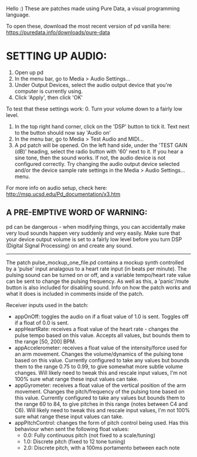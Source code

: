 Hello :)
These are patches made using Pure Data, a visual programming language.

To open these, download the most recent version of pd vanilla here:
https://puredata.info/downloads/pure-data

# SETTING UP AUDIO:

1. Open up pd
2. In the menu bar, go to Media > Audio Settings...
3. Under Output Devices, select the audio output device that you're computer is currently using.
4. Click 'Apply', then click 'OK'

To test that these settings work:
0. Turn your volume down to a fairly low level.
1. In the top right hand corner, click on the 'DSP' button to tick it. Text next to the button should now say 'Audio on'
2. In the menu bar, go to Media > Test Audio and MIDI...
3. A pd patch will be opened. On the left hand side, under the 'TEST GAIN (dB)' heading, select the radio button with '60' next to it.
If you hear a sine tone, then the sound works. 
If not, the audio device is not configured correctly. Try changing the audio output device selected and/or the device sample rate settings in the Media > Audio Settings... menu.

For more info on audio setup, check here:
http://msp.ucsd.edu/Pd_documentation/x3.htm


## A PRE-EMPTIVE WORD OF WARNING:
pd can be dangerous - when modifying things, you can accidentally make very loud sounds happen very suddenly and very easily.
Make sure that your device output volume is set to a fairly low level before you turn DSP (Digital Signal Processing) on and create any sound.


--------------------------------------------------------------------------------


The patch pulse_mockup_one_file.pd contains a mockup synth controlled by a 'pulse' input analagous to a heart rate input (in beats per minute).
The pulsing sound can be turned on or off, and a variable tempo/heart rate value can be sent to change the pulsing frequency.
As well as this, a 'panic'/mute button is also included for disabling sound.
Info on how the patch works and what it does is included in comments inside of the patch.

Receiver inputs used in the batch:
- appOnOff: toggles the audio on if a float value of 1.0 is sent. Toggles off if a float of 0.0 is sent.
- appHeartRate: receives a float value of the heart rate - changes the pulse tempo based on this value.
    Accepts all values, but bounds them to the range [50, 200] BPM.
- appAccelerometer: receives a float value of the intensity/force used for an arm movement. Changes the volume/dynamics of the pulsing tone based on this value.
    Currently configured to take any values but bounds them to the range 0.75 to 0.99, to give somewhat more subtle volume changes. Will likely need to tweak this and rescale input values, I'm not 100% sure what range these input values can take.
- appGyrometer: receives a float value of the vertical position of the arm movement. Changes the pitch/frequency of the pulsing tone based on this value.
    Currently configured to take any values but bounds them to the range 60 to 84, to give pitches in this range (notes between C4 and C6). Will likely need to tweak this and rescale input values, I'm not 100% sure what range these input values can take.
- appPitchControl: changes the form of pitch control being used. Has this behaviour when sent the following float values:
    - 0.0: Fully continuous pitch (not fixed to a scale/tuning)
    - 1.0: Discrete pitch (fixed to 12 tone tuning)
    - 2.0: Discrete pitch, with a 100ms portamento between each note